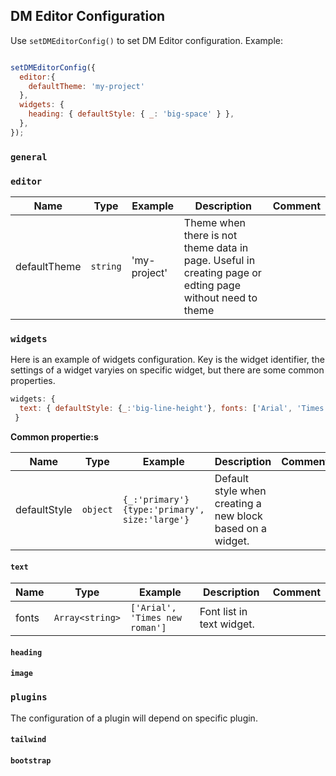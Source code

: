 
## DM Editor Configuration

Use `setDMEditorConfig()` to set DM Editor configuration. Example:
```javascript

setDMEditorConfig({
  editor:{
    defaultTheme: 'my-project'
  },
  widgets: {
    heading: { defaultStyle: { _: 'big-space' } },
  },
});
```


### `general`



### `editor`
| Name | Type | Example | Description | Comment |
|------|------|------|------------|------|
|  defaultTheme    |  `string`  | 'my-project' |  Theme when there is not theme data in page. Useful in creating page or edting page without need to theme |      |



### `widgets`

Here is an example of widgets configuration. Key is the widget identifier, the settings of a widget varyies on specific widget, but there are some common properties.
```javascript
widgets: {
  text: { defaultStyle: {_:'big-line-height'}, fonts: ['Arial', 'Times new man']},
 }
```

**Common propertie:s**

| Name | Type | Example | Description | Comment |
|------|------|----------|-------------|------|
|  defaultStyle    |  `object`    |    `{_:'primary'}` <br /> `{type:'primary', size:'large'}`     |   Default style when creating a new block based on a widget.  |     |


#### `text`

| Name | Type | Example | Description | Comment |
|------|------|----------|-------------|------|
|  fonts    |  `Array<string>`    |    `['Arial', 'Times new roman']`      |    Font list in text widget.    |     |

#### `heading`

#### `image`

### `plugins`
The configuration of a plugin will depend on specific plugin.

#### `tailwind`

#### `bootstrap`
